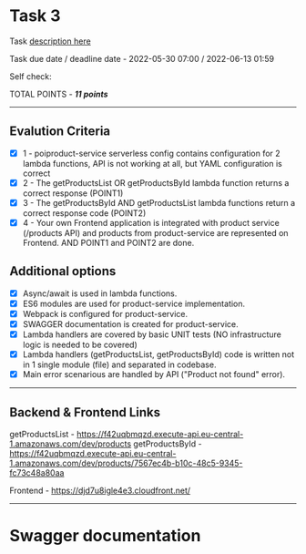 # __Task 3__

Task [description here](https://github.com/EPAM-JS-Competency-center/cloud-development-course-initial/blob/main/3_serverless_api/task.md)

Task due date / deadline date - 2022-05-30 07:00 / 2022-06-13 01:59

Self check:
 
 TOTAL POINTS - _**11 points**_
 
-----------

## __Evalution Criteria__

- [x] 1 - poiproduct-service serverless config contains configuration for 2 lambda functions, API is not working at all, but YAML configuration is correct
- [x] 2 - The getProductsList OR getProductsById lambda function returns a correct response (POINT1)
- [x] 3 - The getProductsById AND getProductsList lambda functions return a correct response code (POINT2)
- [x] 4 - Your own Frontend application is integrated with product service (/products API) and products from product-service are represented on Frontend. AND POINT1 and POINT2 are done.

## __Additional options__

- [x] Async/await is used in lambda functions.
- [x] ES6 modules are used for product-service implementation.
- [x] Webpack is configured for product-service.
- [x] SWAGGER documentation is created for product-service.
- [x] Lambda handlers are covered by basic UNIT tests (NO infrastructure logic is needed to be covered)
- [x] Lambda handlers (getProductsList, getProductsById) code is written not in 1 single module (file) and separated in codebase.
- [x] Main error scenarious are handled by API ("Product not found" error).
 
-----------

## __Backend & Frontend Links__

getProductsList - https://f42uqbmqzd.execute-api.eu-central-1.amazonaws.com/dev/products
getProductsById - https://f42uqbmqzd.execute-api.eu-central-1.amazonaws.com/dev/products/7567ec4b-b10c-48c5-9345-fc73c48a80aa

Frontend - https://djd7u8igle4e3.cloudfront.net/
 
-----------

# __Swagger documentation__